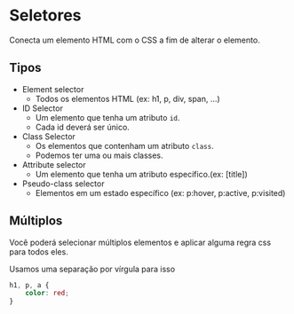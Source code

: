 # Seletores

Conecta um elemento HTML com o CSS a fim de alterar o elemento.

## Tipos

* Element selector
    - Todos os elementos HTML (ex: h1, p, div, span, ...)
* ID Selector
    - Um elemento que tenha um atributo `id`.
    - Cada id deverá ser único.
* Class Selector
    - Os elementos que contenham um atributo `class`.
    - Podemos ter uma ou mais classes.
* Attribute selector
    - Um elemento que tenha um atributo específico.(ex: [title])
* Pseudo-class selector
    - Elementos em um estado específico (ex: p:hover, p:active, p:visited)

## Múltiplos

Você poderá selecionar múltiplos elementos e aplicar alguma regra css para todos eles.

Usamos uma separação por vírgula para isso

```css
h1, p, a {
    color: red;
}

```